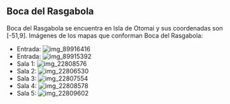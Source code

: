 ## Boca del Rasgabola
Boca del Rasgabola se encuentra en Isla de Otomai y sus coordenadas son [-51,9].
Imágenes de los mapas que conforman Boca del Rasgabola:
- Entrada: ![img_89916416](https://media.discordapp.net/attachments/1115311447145193482/1115370143971815565/89916416.jpg)
- Entrada: ![img_89915392](https://media.discordapp.net/attachments/1115311447145193482/1115370142386376764/89915392.jpg)
- Sala 1: ![img_22808576](https://media.discordapp.net/attachments/1115311447145193482/1115355717029867650/22808576.jpg)
- Sala 2: ![img_22806530](https://media.discordapp.net/attachments/1115311447145193482/1115355711384338542/22806530.jpg)
- Sala 3: ![img_22807554](https://media.discordapp.net/attachments/1115311447145193482/1115355713598931055/22807554.jpg)
- Sala 4: ![img_22808578](https://media.discordapp.net/attachments/1115311447145193482/1115355719416422410/22808578.jpg)
- Sala 5: ![img_22809602](https://media.discordapp.net/attachments/1115311447145193482/1115355721500995705/22809602.jpg)